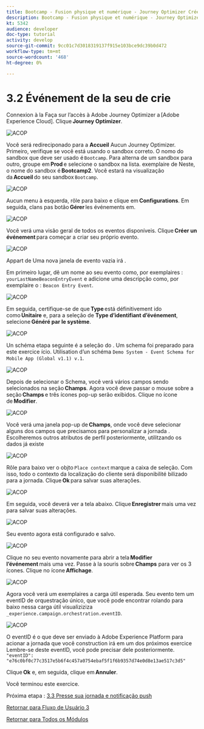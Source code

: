 ```yaml
---
title: Bootcamp - Fusion physique et numérique - Journey Optimizer Créer votre événement - Brésil
description: Bootcamp - Fusion physique et numérique - Journey Optimizer Créer votre événement - Brésil
kt: 5342
audience: developer
doc-type: tutorial
activity: develop
source-git-commit: 9cc01c7d3018319137f915e103bce9dc39b0d472
workflow-type: tm+mt
source-wordcount: '468'
ht-degree: 0%

---
```


# 3.2 Événement de la seu de crie

Connexion à la Faça sur l’accès à Adobe Journey Optimizer a [Adobe Experience Cloud]. Clique **Journey Optimizer**.

![ACOP](./images/acophome.png)

Você será redireciponado para a **Accueil** Aucun Journey Optimizer. Primeiro, verifique se você está usando o sandbox correto. O nomo do sandbox que deve ser usado é `Bootcamp`. Para alterna de um sandbox para outro, groupe em **Prod** e selecione o sandbox na lista. exemplaire de Neste, o nome do sandbox é **Bootcamp2**. Você estará na visualização da **Accueil** do seu sandbox `Bootcamp`.

![ACOP](./images/acoptriglp.png)

Aucun menu à esquerda, rôle para baixo e clique em **Configurations**. Em seguida, clans pas botão **Gérer** les événements em.

![ACOP](./images/acopmenu.png)

Você verá uma visão geral de todos os eventos disponíveis. Clique **Créer un événement** para começar a criar seu próprio evento.

![ACOP](./images/emptyevent.png)

Appart de Uma nova janela de evento vazia irá .

Em primeiro lugar, dê um nome ao seu evento como, por exemplaires : `yourLastNameBeaconEntryEvent` e adicione uma descripção como, por exemplaire o : `Beacon Entry Event`.

![ACOP](./images/eventdescription.png)

Em seguida, certifique-se de que **Type** está définitivement ido como **Unitaire** e, para a seleção de **Type d’identifiant d’événement**, selecione **Généré par le système**.

![ACOP](./images/eventidtype.png)

Un schéma etapa seguinte é a seleção do . Um schema foi preparado para este exercice ício. Utilisation d’un schéma `Demo System - Event Schema for Mobile App (Global v1.1) v.1`.

![ACOP](./images/eventschema.png)

Depois de selecionar o Schema, você verá vários campos sendo selecionados na seção **Champs**. Agora você deve passar o mouse sobre a seção **Champs** e três ícones pop-up serão exibidos. Clique no ícone de **Modifier**.

![ACOP](./images/eventpayload.png)

Você verá uma janela pop-up de **Champs**, onde você deve selecionar alguns dos campos que precisamos para personalizar a jornada . Escolheremos outros atributos de perfil posteriormente, utilitzando os dados já existe

![ACOP](./images/eventfields.png)

Rôle para baixo ver o objto `Place context` marque a caixa de seleção. Com isso, todo o contexto da localização do cliente será disponibilité bilizado para a jornada. Clique **Ok** para salvar suas alterações.

![ACOP](./images/eventpayloadbr.png)

Em seguida, você deverá ver a tela abaixo. Clique **Enregistrer** mais uma vez para salvar suas alterações.

![ACOP](./images/eventsave.png)

Seu evento agora está configurado e salvo.

![ACOP](./images/eventdone.png)

Clique no seu evento novamente para abrir a tela **Modifier l’événement** mais uma vez. Passe à la souris sobre **Champs** para ver os 3 ícones. Clique no ícone **Affichage**.

![ACOP](./images/viewevent.png)

Agora você verá um exemplaires a carga útil esperada.
Seu evento tem um eventID de orquestração único, que você pode encontrar rolando para baixo nessa carga útil visualiziziza `_experience.campaign.orchestration.eventID`.

![ACOP](./images/payloadeventID.png)

O eventID é o que deve ser enviado à Adobe Experience Platform para acionar a jornada que você construction irá em um dos próximos exercice Lembre-se deste eventID, você pode precisar dele posteriormente.
`"eventID": "e76c0bf0c77c3517e5b6f4c457a0754ebaf5f1f6b9357d74e0d8e13ae517c3d5"`

Clique **Ok** e, em seguida, clique em **Annuler**.

Você terminou este exercice.

Próxima etapa : [3.3 Presse sua jornada e notificação push](./ex3.md)

[Retornar para Fluxo de Usuário 3](./uc3.md)

[Retornar para Todos os Módulos](../../overview.md)
